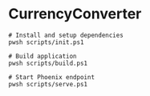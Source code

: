 # CurrencyConverter

```pwsh
# Install and setup dependencies
pwsh scripts/init.ps1

# Build application
pwsh scripts/build.ps1

# Start Phoenix endpoint
pwsh scripts/serve.ps1
```

